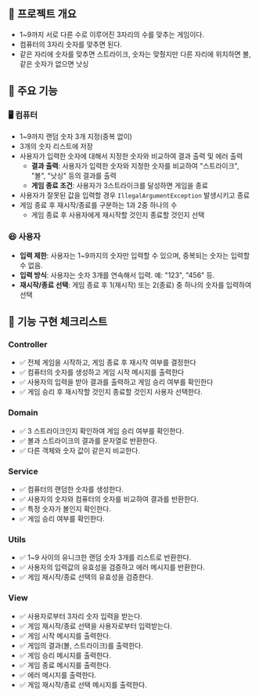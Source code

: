 ## 🎉 프로젝트 개요

- 1~9까지 서로 다른 수로 이루어진 3자리의 수를 맞추는 게임이다.
- 컴퓨터의 3자리 숫자를 맞추면 된다.
- 같은 자리에 숫자를 맞추면 스트라이크, 숫자는 맞췄지만 다른 자리에 위치하면 볼, 같은 숫자가 없으면 낫싱

## 📜 주요 기능

### 🖥️ 컴퓨터

- 1~9까지 랜덤 숫자 3개 지정(중복 없이)
- 3개의 숫자 리스트에 저장
- 사용자가 입력한 숫자에 대해서 지정한 숫자와 비교하여 결과 출력 및 에러 출력
    - **결과 출력**: 사용자가 입력한 숫자와 지정한 숫자를 비교하여 "스트라이크", "볼", "낫싱" 등의 결과를 출력
    - **게임 종료 조건**: 사용자가 3스트라이크를 달성하면 게임을 종료
- 사용자가 잘못된 값을 입력할 경우 `IllegalArgumentException` 발생시키고 종료
- 게임 종료 후 재시작/종료를 구분하는 1과 2중 하나의 수
    - 게임 종료 후 사용자에게 재시작할 것인지 종료할 것인지 선택

### 😆 사용자

- **입력 제한**: 사용자는 1~9까지의 숫자만 입력할 수 있으며, 중복되는 숫자는 입력할 수 없음.
- **입력 방식**: 사용자는 숫자 3개를 연속해서 입력. 예: "123", "456" 등.
- **재시작/종료 선택**: 게임 종료 후 1(재시작) 또는 2(종료) 중 하나의 숫자를 입력하여 선택

## 📝 기능 구현 체크리스트
### Controller
- ✅ 전체 게임을 시작하고, 게임 종료 후 재시작 여부를 결정한다 
- ✅ 컴퓨터의 숫자를 생성하고 게임 시작 메시지를 출력한다
- ✅ 사용자의 입력을 받아 결과를 출력하고 게임 승리 여부를 확인한다
- ✅ 게임 승리 후 재시작할 것인지 종료할 것인지 사용자 선택한다. 
### Domain
- ✅ 3 스트라이크인지 확인하여 게임 승리 여부를 확인한다.
- ✅ 볼과 스트라이크의 결과를 문자열로 반환한다.
- ✅ 다른 객체와 숫자 값이 같은지 비교한다.
### Service
- ✅ 컴퓨터의 랜덤한 숫자를 생성한다.
- ✅ 사용자의 숫자와 컴퓨터의 숫자를 비교하여 결과를 반환한다.
- ✅ 특정 숫자가 볼인지 확인한다.
- ✅ 게임 승리 여부를 확인한다.
### Utils
- ✅ 1~9 사이의 유니크한 랜덤 숫자 3개를 리스트로 반환한다.
- ✅ 사용자의 입력값의 유효성을 검증하고 에러 메시지를 반환한다.
- ✅ 게임 재시작/종료 선택의 유효성을 검증한다.
### View
- ✅ 사용자로부터 3자리 숫자 입력을 받는다.
- ✅ 게임 재시작/종료 선택을 사용자로부터 입력받는다.
- ✅ 게임 시작 메시지를 출력한다.
- ✅ 게임의 결과(볼, 스트라이크)를 출력한다.
- ✅ 게임 승리 메시지를 출력한다. 
- ✅ 게임 종료 메시지를 출력한다. 
- ✅ 에러 메시지를 출력한다.
- ✅ 게임 재시작/종료 선택 메시지를 출력한다.

